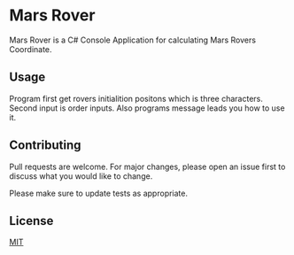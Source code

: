 #  Mars Rover

Mars Rover is a C# Console Application for calculating Mars Rovers Coordinate.


## Usage

Program first get rovers initialition positons which is three characters. Second input is order inputs. Also programs message leads you how to use it.

## Contributing
Pull requests are welcome. For major changes, please open an issue first to discuss what you would like to change.

Please make sure to update tests as appropriate.

## License
[MIT](https://choosealicense.com/licenses/mit/)
